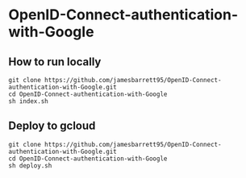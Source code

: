 # OpenID-Connect-authentication-with-Google

## How to run locally
```
git clone https://github.com/jamesbarrett95/OpenID-Connect-authentication-with-Google.git
cd OpenID-Connect-authentication-with-Google
sh index.sh
```

## Deploy to gcloud
```
git clone https://github.com/jamesbarrett95/OpenID-Connect-authentication-with-Google.git
cd OpenID-Connect-authentication-with-Google
sh deploy.sh
```